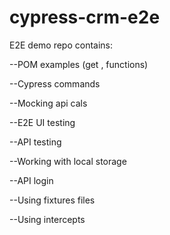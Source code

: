 # cypress-crm-e2e
 E2E demo repo contains:

 --POM examples (get , functions)

 --Cypress commands

 --Mocking api cals

 --E2E UI testing

 --API testing

 --Working with local storage

 --API login
 
 --Using fixtures files

 --Using intercepts
 
